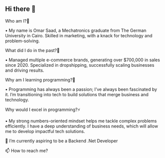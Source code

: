 ## Hi there 👋

   Who am I?🤔
   
•       My name is Omar Saad, a Mechatronics graduate from The German University in Cairo.
	       Skilled in marketing, with a knack for technology and  problem-solving.
 
   What did I do in the past?🚀

•	Managed multiple e-commerce brands, generating over $700,000 in sales since 2020.
		Specialized in dropshipping, successfully scaling businesses and driving results.
 
  Why am I learning programming?🔭
  
•	Programming has always been a passion; I’ve always been fascinated by it.
		I’m transitioning into tech to build solutions that merge business and technology.
 
  Why would I excel in programming?⚡
  
•	My strong numbers-oriented mindset helps me tackle complex problems efficiently.
		I have a deep understanding of business needs, which will allow me to develop impactful tech solutions.

 🌱 I’m currently aspiring to be a Backend .Net Developer
 
 📫 How to reach me?


<!--
**Mero0077/Mero0077** is a ✨ _special_ ✨ repository because its `README.md` (this file) appears on your GitHub profile.

Here are some ideas to get you started:

- 🔭 I’m currently working on ...
- 🌱 I’m currently learning ...
- 👯 I’m looking to collaborate on ...
- 🤔 I’m looking for help with ...
- 💬 Ask me about ...
- 📫 How to reach me: ...
- 😄 Pronouns: ...
- ⚡ Fun fact: ...
-->
